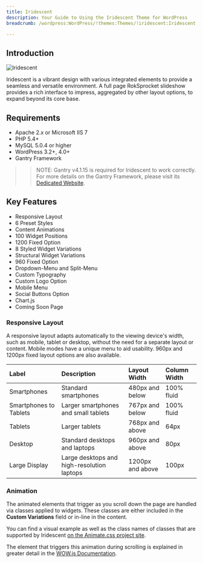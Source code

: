 ```yaml
---
title: Iridescent
description: Your Guide to Using the Iridescent Theme for WordPress
breadcrumb: /wordpress:WordPress/!themes:Themes/!iridescent:Iridescent

---
```


Introduction
-----

![Iridescent](assets/iridescent.jpeg)

Iridescent is a vibrant design with various integrated elements to provide a seamless and versatile environment. A full page RokSprocket slideshow provides a rich interface to impress, aggregated by other layout options, to expand beyond its core base.

Requirements
-----

* Apache 2.x or Microsoft IIS 7
* PHP 5.4+
* MySQL 5.0.4 or higher
* WordPress 3.2+, 4.0+
* Gantry Framework

>> NOTE: Gantry v4.1.15 is required for Iridescent to work correctly. For more details on the Gantry Framework, please visit its [Dedicated Website](http://www.gantry.org/).

Key Features
-----

* Responsive Layout
* 6 Preset Styles
* Content Animations
* 100 Widget Positions
* 1200 Fixed Option
* 8 Styled Widget Variations
* Structural Widget Variations
* 960 Fixed Option
* Dropdown-Menu and Split-Menu
* Custom Typography
* Custom Logo Option
* Mobile Menu
* Social Buttons Option
* Chart.js
* Coming Soon Page

### Responsive Layout

A responsive layout adapts automatically to the viewing device's width, such as mobile, tablet or desktop, without the need for a separate layout or content. Mobile modes have a unique menu to aid usability. 960px and 1200px fixed layout options are also available.

| Label                  | Description                                | Layout Width     | Column Width |
| :----------            | :----------                                | :----------      | :----------  |
| Smartphones            | Standard smartphones                       | 480px and below  | 100% fluid   |
| Smartphones to Tablets | Larger smartphones and small tablets       | 767px and below  | 100% fluid   |
| Tablets                | Larger tablets                             | 768px and above  | 64px         |
| Desktop                | Standard desktops and laptops              | 960px and above  | 80px         |
| Large Display          | Large desktops and high-resolution laptops | 1200px and above | 100px        |

### Animation

The animated elements that trigger as you scroll down the page are handled via classes applied to widgets. These classes are either included in the **Custom Variations** field or in-line in the content.

You can find a visual example as well as the class names of classes that are supported by Iridescent [on the Animate.css project site](http://daneden.github.io/animate.css/).

The element that triggers this animation during scrolling is explained in greater detail in the [WOW.js Documentation](http://mynameismatthieu.com/WOW/docs.html).
